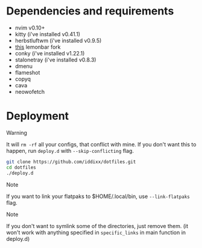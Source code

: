 # Dependencies and requirements

- nvim v0.10+
- kitty (i've installed v0.41.1)
- herbstluftwm (i've installed v0.9.5)
- [this](https://github.com/drscream/lemonbar-xft) lemonbar fork
- conky (i've installed v1.22.1)
- stalonetray (i've installed v0.8.3)
- dmenu
- flameshot
- copyq
- cava
- neowofetch

# Deployment

> [!WARNING]
> It will `rm -rf` all your configs, that conflict with mine.
> If you don't want this to happen, run `deploy.d` with `--skip-conflicting` flag.

```bash
git clone https://github.com/iddixx/dotfiles.git
cd dotfiles
./deploy.d
```

> [!NOTE]
> If you want to link your flatpaks to $HOME/.local/bin, use `--link-flatpaks` flag. 

> [!NOTE]
> If you don't want to symlink some of the directories, just remove them.
> (it won't work with anything specified in `specific_links` in main function in deploy.d)




